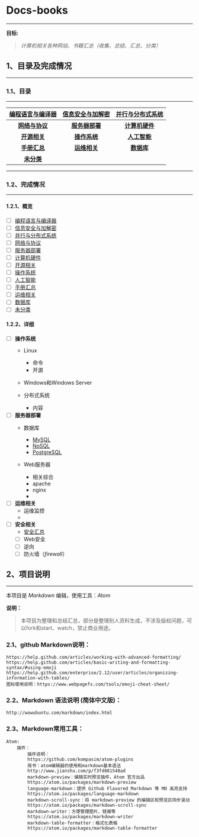 # Docs-books
---
**目标:**
> _计算机相关各种网站、书籍汇总（收集、总结、汇总、分类）_
## 1、目录及完成情况
---
### 1.1、目录
---
| [编程语言与编译器](./src/编程语言与编译器/README.md) | [信息安全与加解密](./src/信息安全与加解密/README.md) | [并行与分布式系统](./src/并行与分布式系统/README.md) |
|:-----------------------------------------------------:|:-----------------------------------------------------:|:-----------------------------------------------------:|
|     **[网络与协议](./src/网络与协议/README.md)**     |     **[服务器部署](./src/服务器部署/README.md)**     |     **[计算机硬件](./src/计算机硬件/README.md)**     |
|       **[开源相关](./src/开源相关/README.md)**       |       **[操作系统](./src/操作系统/README.md)**       |       **[人工智能](./src/人工智能/README.md)**       |
|       **[手册汇总](./src/手册汇总/README.md)**       |       **[运维相关](./src/运维相关/README.md)**       |         **[数据库](./src/数据库/README.md)**         |
|         **[未分类](./未分类文件/README.md)**         |                                                       |                                                       |
---
### 1.2、完成情况
---
#### 1.2.1、概览
- [ ] [编程语言与编译器](./src/编程语言与编译器/README.md)
- [ ] [信息安全与加解密](./src/信息安全与加解密/README.md)
- [ ] [并行与分布式系统](./src/并行与分布式系统/README.md)
- [ ] [网络与协议](./src/网络与协议/README.md)
- [ ] [服务器部署](./src/服务器部署/README.md)
- [ ] [计算机硬件](./src/计算机硬件/README.md)
- [ ] [开源相关](./src/开源相关/README.md)
- [ ] [操作系统](./src/操作系统/README.md)
- [ ] [人工智能](./src/人工智能/README.md)
- [ ] [手册汇总](./src/手册汇总/README.md)
- [ ] [运维相关](./src/运维相关/README.md)
- [ ] [数据库](./src/数据库/README.md)
- [ ] [未分类](./未分类文件/README.md)

#### 1.2.2、详细
- [ ] **操作系统**
    - Linux
        - 命令
        - 开源
    - Windows和Windows Server

    - 分布式系统
        - 内容
- [ ] **服务器部署**
    - 数据库
        - [MySQL](#MySQL)
        - [NoSQL](#NoSQL)
        - [PostgreSQL](#PostgreSQL)

  - Web服务器
    - 相关综合
    - apache
    - nginx
    -
- [ ] **运维相关**
    - 运维监控
    -
- [ ] **安全相关**
    - [安全汇总](./src/Web安全/security.md)
    - [ ] Web安全
    - [ ] 逆向
    - [ ] 防火墙（_firewall_）
## 2、项目说明
---
本项目是 _Markdown_ 编辑，使用工具：_Atom_


**说明：**
> 本项目为整理和总结汇总，部分是整理别人资料生成，不涉及版权问题，可以fork和start、watch，禁止商业用途。
### 2.1、github Markdown说明：
    https://help.github.com/articles/working-with-advanced-formatting/
    https://help.github.com/articles/basic-writing-and-formatting-syntax/#using-emoji
    https://help.github.com/enterprise/2.12/user/articles/organizing-information-with-tables/
    图标使用说明：https://www.webpagefx.com/tools/emoji-cheat-sheet/
### 2.2、Markdown 语法说明 (简体中文版)：
    http://wowubuntu.com/markdown/index.html
### 2.3、Markdown常用工具：
    Atom:
        插件：
            插件说明：
            https://github.com/kompasim/atom-plugins
            简书：atom编辑器的使用和markdown基本语法
            http://www.jianshu.com/p/f3fd881548ad
            markdown-preview：编辑实时预览插件，Atom 官方出品
            https://atom.io/packages/markdown-preview
            language-markdown：提供 Github Flavored Markdown 等 MD 高亮支持
            https://atom.io/packages/language-markdown
            markdown-scroll-sync：将 markdown-preview 的编辑区和预览区同步滚动
            https://atom.io/packages/markdown-scroll-sync
            markdown-writer：方便管理图片、链接等
            https://atom.io/packages/markdown-writer
            markdown-table-formatter：格式化表格
            https://atom.io/packages/markdown-table-formatter
